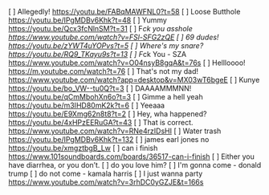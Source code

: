 [ ] Allegedly! https://youtu.be/FABqMAWFNL0?t=58
[ ] Loose Butthole https://youtu.be/IPgMDBv6Khk?t=48
[ ] Yummy https://youtu.be/Qcx3fcNlnSM?t=31
[ ] F*ck you asshole https://www.youtube.com/watch?v=FSl-SFG2zQE
[ ] 69 dudes! https://youtu.be/zYWT4uYOPvs?t=5
[ ] Where's my snare? https://youtu.be/RQ9_TKayu9s?t=13
[ ] F*ck You - SZA https://www.youtube.com/watch?v=O04nsyB8gqA&t=76s
[ ] Hellloooo! https://m.youtube.com/watch?t=76
[ ] That's not my dad! https://www.youtube.com/watch?app=desktop&v=MX03wT6bgeE
[ ] Kunye https://youtu.be/bo_VW--tu0Q?t=3
[ ] DAAAAMMMNN! https://youtu.be/qCmMbohXn6o?t=3
[ ] Gimme a hell yeah https://youtu.be/m3IHD80mK2k?t=6
[ ] Yeeaaa https://youtu.be/E9Xmg62n8t8?t=2
[ ] Hey, wha happened? https://youtu.be/4xHPzEERuGA?t=43
[ ] That is correct. https://www.youtube.com/watch?v=RNe4rzIDsHI
[ ] Water trash https://youtu.be/IPgMDBv6Khk?t=132
[ ] james earl jones no https://youtu.be/xmgztbgB_Lw
[ ] can i finish https://www.101soundboards.com/boards/36517-can-i-finish
[ ] Either you have diarrhea, or you don’t.
[ ] do you love him?
[ ] I'm gonna come - donald trump
[ ] do not come - kamala harris
[ ] I just wanna party https://www.youtube.com/watch?v=3rhDC0yGZJE&t=166s

